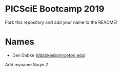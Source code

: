 # PICSciE Bootcamp 2019
Fork this repository and add your name to the README!

# Names
 - Dev Dabke (ddabke@princeton.edu)


Add myname Suqin 2
